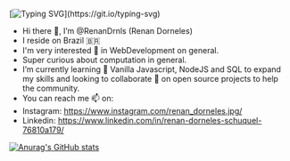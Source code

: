 [![Typing SVG](https://readme-typing-svg.herokuapp.com/?lines=Hello+World!)](https://git.io/typing-svg)

- Hi there 👋, I’m @RenanDrnls (Renan Dorneles)
- I reside on Brazil 🇧🇷
- I'm very interested 👀 in WebDevelopment on general.
- Super curious about computation in general.
- I’m currently learning 🌱 Vanilla Javascript, NodeJS and SQL to expand my skills and 
looking to collaborate 💞️ on open source projects to help the community.
- You can reach me 📫 on:
- Instagram: https://www.instagram.com/renan_dorneles.jpg/
- Linkedin: https://www.linkedin.com/in/renan-dorneles-schuquel-76810a179/

[![Anurag's GitHub stats](https://github-readme-stats.vercel.app/api?username=RenanDrnls)](https://github.com/anuraghazra/github-readme-stats)
